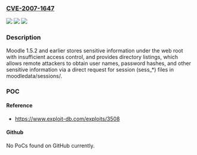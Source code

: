 ### [CVE-2007-1647](https://cve.mitre.org/cgi-bin/cvename.cgi?name=CVE-2007-1647)
![](https://img.shields.io/static/v1?label=Product&message=n%2Fa&color=blue)
![](https://img.shields.io/static/v1?label=Version&message=n%2Fa&color=blue)
![](https://img.shields.io/static/v1?label=Vulnerability&message=n%2Fa&color=brighgreen)

### Description

Moodle 1.5.2 and earlier stores sensitive information under the web root with insufficient access control, and provides directory listings, which allows remote attackers to obtain user names, password hashes, and other sensitive information via a direct request for session (sess_*) files in moodledata/sessions/.

### POC

#### Reference
- https://www.exploit-db.com/exploits/3508

#### Github
No PoCs found on GitHub currently.

